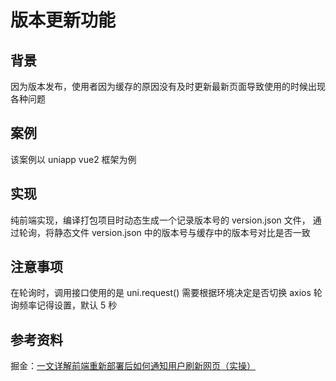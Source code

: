 # 版本更新功能

## 背景

因为版本发布，使用者因为缓存的原因没有及时更新最新页面导致使用的时候出现各种问题

## 案例

该案例以 uniapp vue2 框架为例

## 实现

纯前端实现，编译打包项目时动态生成一个记录版本号的 version.json 文件，
通过轮询，将静态文件 version.json 中的版本号与缓存中的版本号对比是否一致

## 注意事项

在轮询时，调用接口使用的是 uni.request()
需要根据环境决定是否切换 axios
轮询频率记得设置，默认 5 秒

## 参考资料

掘金：[一文详解前端重新部署后如何通知用户刷新网页（实操）](https://juejin.cn/post/7330255976506458153?searchId=20240331175309DA46561D5503AAA23F7D)

